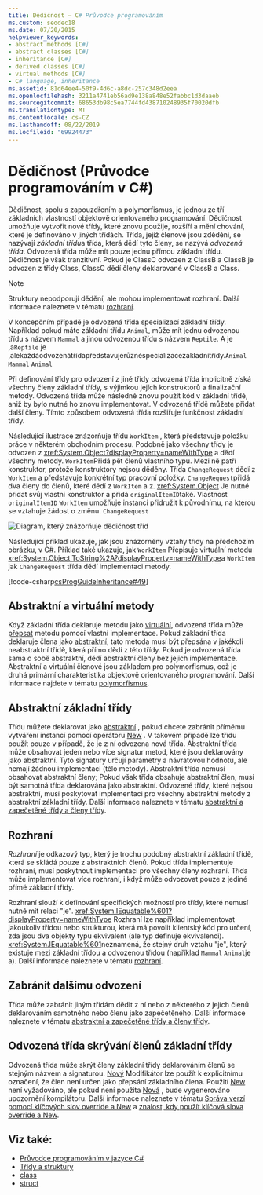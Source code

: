 ```yaml
---
title: Dědičnost – C# Průvodce programováním
ms.custom: seodec18
ms.date: 07/20/2015
helpviewer_keywords:
- abstract methods [C#]
- abstract classes [C#]
- inheritance [C#]
- derived classes [C#]
- virtual methods [C#]
- C# language, inheritance
ms.assetid: 81d64ee4-50f9-4d6c-a8dc-257c348d2eea
ms.openlocfilehash: 3211a4741eb56ad9e138a848e52fabbc1d3daaeb
ms.sourcegitcommit: 68653db98c5ea7744fd438710248935f70020dfb
ms.translationtype: MT
ms.contentlocale: cs-CZ
ms.lasthandoff: 08/22/2019
ms.locfileid: "69924473"
---
```

# <a name="inheritance-c-programming-guide"></a>Dědičnost (Průvodce programováním v C#)

Dědičnost, spolu s zapouzdřením a polymorfismus, je jednou ze tří základních vlastností objektově orientovaného programování. Dědičnost umožňuje vytvořit nové třídy, které znovu použije, rozšíří a mění chování, které je definováno v jiných třídách. Třída, jejíž členové jsou zděděni, se nazývají *základní třídu*a třída, která dědí tyto členy, se nazývá *odvozená třída*. Odvozená třída může mít pouze jednu přímou základní třídu. Dědičnost je však tranzitivní. Pokud je ClassC odvozen z ClassB a ClassB je odvozen z třídy Class, ClassC dědí členy deklarované v ClassB a Class.  
  
> [!NOTE]
> Struktury nepodporují dědění, ale mohou implementovat rozhraní. Další informace naleznete v tématu [rozhraní](../interfaces/index.md).  
  
 V koncepčním případě je odvozená třída specializací základní třídy. Například pokud máte základní třídu `Animal`, může mít jednu odvozenou třídu s názvem `Mammal` a jinou odvozenou třídu s názvem `Reptile`. A je ,a`Reptile` je ,alekaždáodvozenátřídapředstavujerůznéspecializacezákladnítřídy.`Animal` `Mammal` `Animal`  
  
 Při definování třídy pro odvození z jiné třídy odvozená třída implicitně získá všechny členy základní třídy, s výjimkou jejích konstruktorů a finalizační metody. Odvozená třída může následně znovu použít kód v základní třídě, aniž by bylo nutné ho znovu implementovat. V odvozené třídě můžete přidat další členy. Tímto způsobem odvozená třída rozšiřuje funkčnost základní třídy.  
  
 Následující ilustrace znázorňuje třídu `WorkItem` , která představuje položku práce v některém obchodním procesu. Podobně jako všechny třídy je odvozen z <xref:System.Object?displayProperty=nameWithType> a dědí všechny metody. `WorkItem`Přidá pět členů vlastního typu. Mezi ně patří konstruktor, protože konstruktory nejsou děděny. Třída `ChangeRequest` dědí z `WorkItem` a představuje konkrétní typ pracovní položky. `ChangeRequest`přidá dva členy do členů, které dědí z `WorkItem` a z. <xref:System.Object> Je nutné přidat svůj vlastní konstruktor a přidá `originalItemID`také. Vlastnost `originalItemID` `WorkItem` umožňuje instanci přidružit k původnímu, na kterou se vztahuje žádost o změnu. `ChangeRequest`  
  
 ![Diagram, který znázorňuje dědičnost tříd](./media/inheritance/class-inheritance-diagram.png)  
  
 Následující příklad ukazuje, jak jsou znázorněny vztahy třídy na předchozím obrázku, v C#. Příklad také ukazuje, jak `WorkItem` Přepisuje virtuální metodu <xref:System.Object.ToString%2A?displayProperty=nameWithType>a `WorkItem` jak `ChangeRequest` třída dědí implementaci metody.  
  
 [!code-csharp[csProgGuideInheritance#49](~/samples/snippets/csharp/VS_Snippets_VBCSharp/csProgGuideInheritance/CS/Inheritance.cs#49)]  
  
## <a name="abstract-and-virtual-methods"></a>Abstraktní a virtuální metody  
 Když základní třída deklaruje metodu jako [virtuální](../../language-reference/keywords/virtual.md), odvozená třída může [přepsat](../../language-reference/keywords/override.md) metodu pomocí vlastní implementace. Pokud základní třída deklaruje člena jako [abstraktní](../../language-reference/keywords/abstract.md), tato metoda musí být přepsána v jakékoli neabstraktní třídě, která přímo dědí z této třídy. Pokud je odvozená třída sama o sobě abstraktní, dědí abstraktní členy bez jejich implementace. Abstraktní a virtuální členové jsou základem pro polymorfismus, což je druhá primární charakteristika objektově orientovaného programování. Další informace najdete v tématu [polymorfismus](./polymorphism.md).  
  
## <a name="abstract-base-classes"></a>Abstraktní základní třídy  
 Třídu můžete deklarovat jako [abstraktní](../../language-reference/keywords/abstract.md) , pokud chcete zabránit přímému vytváření instancí pomocí operátoru [New](../../language-reference/operators/new-operator.md) . V takovém případě lze třídu použít pouze v případě, že je z ní odvozena nová třída. Abstraktní třída může obsahovat jeden nebo více signatur metod, které jsou deklarovány jako abstraktní. Tyto signatury určují parametry a návratovou hodnotu, ale nemají žádnou implementaci (tělo metody). Abstraktní třída nemusí obsahovat abstraktní členy; Pokud však třída obsahuje abstraktní člen, musí být samotná třída deklarována jako abstraktní. Odvozené třídy, které nejsou abstraktní, musí poskytovat implementaci pro všechny abstraktní metody z abstraktní základní třídy. Další informace naleznete v tématu [abstraktní a zapečetěné třídy a členy třídy](./abstract-and-sealed-classes-and-class-members.md).  
  
## <a name="interfaces"></a>Rozhraní  
 *Rozhraní* je odkazový typ, který je trochu podobný abstraktní základní třídě, která se skládá pouze z abstraktních členů. Pokud třída implementuje rozhraní, musí poskytnout implementaci pro všechny členy rozhraní. Třída může implementovat více rozhraní, i když může odvozovat pouze z jediné přímé základní třídy.  
  
 Rozhraní slouží k definování specifických možností pro třídy, které nemusí nutně mít relaci "je". <xref:System.IEquatable%601?displayProperty=nameWithType> Rozhraní lze například implementovat jakoukoliv třídou nebo strukturou, která má povolit klientský kód pro určení, zda jsou dva objekty typu ekvivalent (ale typ definuje ekvivalenci). <xref:System.IEquatable%601>neznamená, že stejný druh vztahu "je", který existuje mezi základní třídou a odvozenou třídou (například `Mammal` `Animal`je a). Další informace naleznete v tématu [rozhraní](../interfaces/index.md).  
  
## <a name="preventing-further-derivation"></a>Zabránit dalšímu odvození  
 Třída může zabránit jiným třídám dědit z ní nebo z některého z jejích členů deklarováním samotného nebo členu jako zapečetěného. [](../../language-reference/keywords/sealed.md) Další informace naleznete v tématu [abstraktní a zapečetěné třídy a členy třídy](./abstract-and-sealed-classes-and-class-members.md).  
  
## <a name="derived-class-hiding-of-base-class-members"></a>Odvozená třída skrývání členů základní třídy  
 Odvozená třída může skrýt členy základní třídy deklarováním členů se stejným názvem a signaturou. [Nový](../../language-reference/keywords/new-modifier.md) Modifikátor lze použít k explicitnímu označení, že člen není určen jako přepsání základního člena. Použití [New](../../language-reference/keywords/new-modifier.md) není vyžadováno, ale pokud není použita [Nová](../../language-reference/keywords/new-modifier.md) , bude vygenerováno upozornění kompilátoru. Další informace naleznete v tématu [Správa verzí pomocí klíčových slov override a New](./versioning-with-the-override-and-new-keywords.md) a [znalost, kdy použít klíčová slova override a New](./knowing-when-to-use-override-and-new-keywords.md).  
  
## <a name="see-also"></a>Viz také:

- [Průvodce programováním v jazyce C#](../index.md)
- [Třídy a struktury](./index.md)
- [class](../../language-reference/keywords/class.md)
- [struct](../../language-reference/keywords/struct.md)
